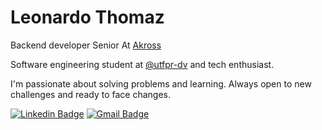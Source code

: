 # Leonardo Thomaz

Backend developer Senior At [Akross](https://www.akross.com.br/pt/)

Software engineering student at [@utfpr-dv](https://github.com/utfpr-dv) and tech enthusiast.

I'm passionate about solving problems and learning. Always open to new challenges and ready to face changes.

[![Linkedin Badge](https://img.shields.io/badge/-Leonardo%20Thomaz-blue?style=flat-square&logo=Linkedin&logoColor=white&link=https://www.linkedin.com/in/leonardo-thomaz-rocha/)](https://www.linkedin.com/in/leonardo-thomaz-rocha/) 
[![Gmail Badge](https://img.shields.io/badge/-leonardo.thomaz@gmail.com-red?style=flat-square&logo=Gmail&logoColor=white&link=leonardo.thomaz@gmail.com)](mailto:leonardo.thomaz@gmail.com)

